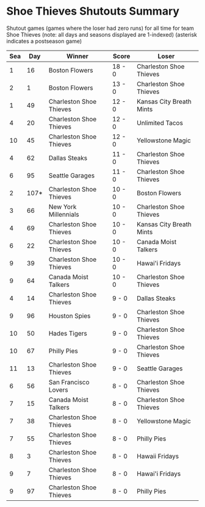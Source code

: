 # Shoe Thieves Shutouts Summary



Shutout games (games where the loser had zero runs) for all time for team Shoe Thieves (note: all days and seasons displayed are 1-indexed) (asterisk indicates a postseason game)


| Sea | Day | Winner | Score | Loser | 
| ------ |------ |------ |------ |------ |
| 1 | 16 | Boston Flowers | 18 - 0 | Charleston Shoe Thieves | 
| 2 | 1 | Boston Flowers | 13 - 0 | Charleston Shoe Thieves | 
| 1 | 49 | Charleston Shoe Thieves | 12 - 0 | Kansas City Breath Mints | 
| 4 | 20 | Charleston Shoe Thieves | 12 - 0 | Unlimited Tacos | 
| 10 | 45 | Charleston Shoe Thieves | 12 - 0 | Yellowstone Magic | 
| 4 | 62 | Dallas Steaks | 11 - 0 | Charleston Shoe Thieves | 
| 6 | 95 | Seattle Garages | 11 - 0 | Charleston Shoe Thieves | 
| 2 | 107* | Charleston Shoe Thieves | 10 - 0 | Boston Flowers | 
| 3 | 66 | New York Millennials | 10 - 0 | Charleston Shoe Thieves | 
| 4 | 69 | Charleston Shoe Thieves | 10 - 0 | Kansas City Breath Mints | 
| 6 | 22 | Charleston Shoe Thieves | 10 - 0 | Canada Moist Talkers | 
| 9 | 39 | Charleston Shoe Thieves | 10 - 0 | Hawai'i Fridays | 
| 9 | 64 | Canada Moist Talkers | 10 - 0 | Charleston Shoe Thieves | 
| 4 | 14 | Charleston Shoe Thieves | 9 - 0 | Dallas Steaks | 
| 9 | 96 | Houston Spies | 9 - 0 | Charleston Shoe Thieves | 
| 10 | 50 | Hades Tigers | 9 - 0 | Charleston Shoe Thieves | 
| 10 | 67 | Philly Pies | 9 - 0 | Charleston Shoe Thieves | 
| 11 | 13 | Charleston Shoe Thieves | 9 - 0 | Seattle Garages | 
| 6 | 56 | San Francisco Lovers | 8 - 0 | Charleston Shoe Thieves | 
| 7 | 15 | Canada Moist Talkers | 8 - 0 | Charleston Shoe Thieves | 
| 7 | 38 | Charleston Shoe Thieves | 8 - 0 | Yellowstone Magic | 
| 7 | 55 | Charleston Shoe Thieves | 8 - 0 | Philly Pies | 
| 8 | 3 | Charleston Shoe Thieves | 8 - 0 | Hawaii Fridays | 
| 9 | 7 | Charleston Shoe Thieves | 8 - 0 | Hawai'i Fridays | 
| 9 | 97 | Charleston Shoe Thieves | 8 - 0 | Philly Pies | 


